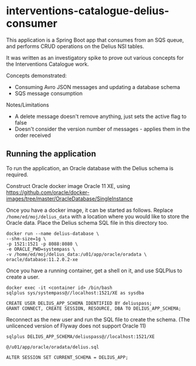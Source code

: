 # interventions-catalogue-delius-consumer

This application is a Spring Boot app that consumes from an SQS queue, and performs CRUD operations on the Delius NSI tables.

It was written as an investigatory spike to prove out various concepts for the Interventions Catalogue work.

Concepts demonstrated:
- Consuming Avro JSON messages and updating a database schema
- SQS message consumption

Notes/Limitations
- A delete message doesn't remove anything, just sets the active flag to false
- Doesn't consider the version number of messages - applies them in the order received

## Running the application

To run the application, an Oracle database with the Delius schema is required.

Construct Oracle docker image Oracle 11 XE, using https://github.com/oracle/docker-images/tree/master/OracleDatabase/SingleInstance

Once you have a docker image, it can be started as follows. Replace `/home/ed/moj/delius_data` 
with a location where you would like to store the Oracle data. Place the Delius schema SQL file 
in this directory too.

```
docker run --name delius-database \
--shm-size=1g \
-p 1521:1521 -p 8088:8080 \
-e ORACLE_PWD=systempass \
-v /home/ed/moj/delius_data:/u01/app/oracle/oradata \
oracle/database:11.2.0.2-xe
```

Once you have a running container, get a shell on it, and use SQLPlus to create a user.
```
docker exec -it <container id> /bin/bash
sqlplus sys/systempass@//localhost:1521/XE as sysdba

CREATE USER DELIUS_APP_SCHEMA IDENTIFIED BY deliuspass;
GRANT CONNECT, CREATE SESSION, RESOURCE, DBA TO DELIUS_APP_SCHEMA;
```

Reconnect as the new user and run the SQL file to create the schema. (The unlicenced version of Flyway does not support Oracle 11)
```
sqlplus DELIUS_APP_SCHEMA/deliuspass@//localhost:1521/XE

@/u01/app/oracle/oradata/delius.sql

ALTER SESSION SET CURRENT_SCHEMA = DELIUS_APP;
```
